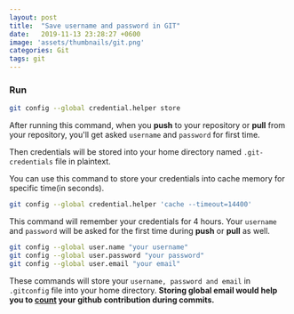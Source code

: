 ```yaml
---
layout: post
title:  "Save username and password in GIT"
date:   2019-11-13 23:28:27 +0600
image: 'assets/thumbnails/git.png'
categories: Git
tags: git
---
```


<!-- <div align="center">
    <img src="https://img.icons8.com/color/100/000000/git.png">
</div> -->

### Run

```bash
git config --global credential.helper store
```

After running this command, when you **push** to your repository or **pull** from your repository, you'll get asked `username` and `password` for first time.

Then credentials will be stored into your home directory named `.git-credentials` file in plaintext.

You can use this command to store your credentials into cache memory for specific time(in seconds).

```bash
git config --global credential.helper 'cache --timeout=14400'
```

This command will remember your credentials for 4 hours. Your `username` and `password` will be asked for the first time during **push** or **pull** as well.

```bash
git config --global user.name "your username"
git config --global user.password "your password"
git config --global user.email "your email"
```

These commands will store your `username, password and email` in `.gitconfig` file into your home directory.
**Storing global email would help you to [count](https://help.github.com/en/github/setting-up-and-managing-your-github-profile/why-are-my-contributions-not-showing-up-on-my-profile#contributions-that-are-counted) your github contribution during commits.**
